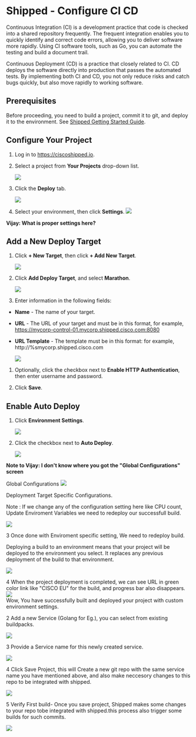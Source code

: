 # Shipped - Configure CI CD

Continuous Integration (CI) is a development practice that code is checked into a shared repository frequently. The frequent integration enables you to quickly identify and correct code errors, allowing you to deliver software more rapidly. 
Using CI software tools, such as Go, you can automate the testing and build a document trail.

Continuous Deployment (CD) is a practice that closely related to CI. CD deploys the software directly into production that passes the automated tests. By implementing both CI and CD, you not only reduce risks and catch bugs quickly, but also move rapidly to working software.


## Prerequisites

Before proceeding, you need to build a project, commit it to git, and deploy it to the environment. 
See <a href="https://developer.cisco.com/site/shipped/" target="_blank">Shipped Getting Started Guide</a>.  



## Configure Your Project


1. Log in to <a href="https://ciscoshipped.io">https://ciscoshipped.io</a>.    

2.  Select a project from **Your Projects** drop-down list. 
 
    ![](posts/files/shipped-cicd/assets/project-select.png)
  
3.  Click the **Deploy** tab.  

    ![](posts/files/shipped-cicd/assets/Environment-settings.png)

4.  Select your environment, then click **Settings**.
    ![](posts/files/shipped-cicd/assets/project-config.png)

**Vijay: What is proper settings here?**

## Add a New Deploy Target

1. Click **+ New Target**, then click **+ Add New Target**. 

    ![](posts/files/shipped-cicd/assets/Environment-target.png)

1. Click **Add Deploy Target**, and select **Marathon**. 

    ![](posts/files/shipped-cicd/assets/Environment-target-marathon.png)

1. Enter information in the following fields:
 - **Name** - The name of your target. 
 - **URL** - The URL of your target and must be in this format, for example,    
    https://mycorp-control-01.mycorp.shipped.cisco.com:8080
 - **URL Template** - The template must be in this format: for example,    
    http://%smycorp.shipped.cisco.com

    ![](posts/files/shipped-cicd/assets/Environment-add-deploy-target.png)

1. Optionally, click the checkbox next to **Enable HTTP Authentication**, then enter username and password. 

1. Click **Save**.

## Enable Auto Deploy 

1. Click **Environment Settings**.   
 
    ![](posts/files/shipped-cicd/assets/Environment-setting.png)

1. Click the checkbox next to **Auto Deploy**. 

     ![](posts/files/shipped-cicd/assets/Environment-auto.png)




**Note to Vijay: I don't know where you got the "Global Configurations" screen**


Global Configurations
![](posts/files/shipped-cicd/assets/13.PNG)

Deployment Target Specific Configurations.

Note : If we change any of the configuration setting here like CPU count, Update Enviroment Variables we need to redeploy our successfull build.

![](posts/files/shipped-cicd/assets/14.PNG)

3 Once done with Enviroment specific setting, We need to redeploy build.

Deploying a build to an environment means that your project will be deployed to the environment you select. It replaces any previous deployment of the build to that environment. 

![](posts/files/shipped-cicd/assets/12.PNG)

4 When the project deployment is completed, we can see URL in green color link like "CISCO EU" for    the build, and progress bar also disappears.
![](posts/files/shipped-cicd/assets/16.PNG)
<br/>
Wow, You have successfully built and deployed your project with custom environment settings.






2 Add a new Service (Golang for Eg.), you can select from existing buildpacks.

![](posts/files/shipped-cicd/assets/2.PNG)

3 Provide a Service name for this newly created service.

![](posts/files/shipped-cicd/assets/3.PNG)

4 Click Save Project, this will Create a new git repo with the same service name you have mentioned above, and also make neccesory changes to this repo to be integrated with shipped.

![](posts/files/shipped-cicd/assets/4.PNG)

5 Verify First build- Once you save project, Shipped makes some changes to your repo tobe integrated with shipped.this process also trigger some builds for such commits.

![](posts/files/shipped-cicd/assets/5.PNG)
